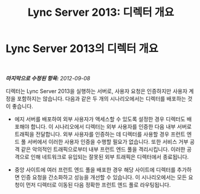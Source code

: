 ﻿---
title: 'Lync Server 2013: 디렉터 개요'
TOCTitle: 디렉터 개요
ms:assetid: cf9919b3-e16b-47c5-be1d-2c4bc64f44ea
ms:mtpsurl: https://technet.microsoft.com/ko-kr/library/Gg398879(v=OCS.15)
ms:contentKeyID: 49305086
ms.date: 08/24/2015
mtps_version: v=OCS.15
ms.translationtype: HT
---

# Lync Server 2013의 디렉터 개요

 

_**마지막으로 수정된 항목:** 2012-09-08_

디렉터는 Lync Server 2013을 실행하는 서버로, 사용자 요청은 인증하지만 사용자 계정을 포함하지는 않습니다. 다음과 같은 두 개의 시나리오에서는 디렉터를 배포하는 것이 좋습니다.

  - 에지 서버를 배포하여 외부 사용자가 액세스할 수 있도록 설정한 경우 디렉터도 배포해야 합니다. 이 시나리오에서 디렉터는 외부 사용자를 인증한 다음 내부 서버로 트래픽을 전달합니다. 외부 사용자를 인증하는 데 디렉터를 사용할 경우 프런트 엔드 풀 서버에서 이러한 사용자 인증을 수행할 필요가 없습니다. 또한 서비스 거부 공격 같은 악의적인 트래픽으로부터 내부 프런트 엔드 풀을 격리시킵니다. 이러한 공격으로 인해 네트워크로 유입되는 잘못된 외부 트래픽은 디렉터에서 종료됩니다.

  - 중앙 사이트에 여러 프런트 엔드 풀을 배포한 경우 해당 사이트에 디렉터를 추가하면 인증 요청을 간소화하고 성능을 개선할 수 있습니다. 이 시나리오에서는 모든 요청이 먼저 디렉터로 이동된 다음 정확한 프런트 엔드 풀로 라우팅됩니다.

